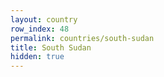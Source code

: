 ```yaml
---
layout: country
row_index: 48
permalink: countries/south-sudan
title: South Sudan
hidden: true
---
```

